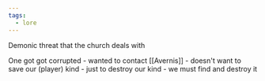 ```yaml
---
tags:
  - lore
---
```

Demonic threat that the church deals with

One got got corrupted - wanted to contact [[Avernis]] - doesn't want to save our (player) kind - just to destroy our kind - we must find and destroy it